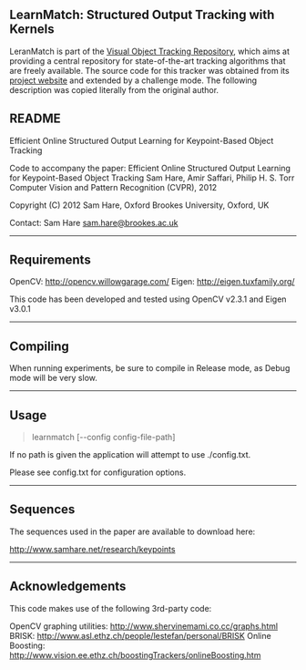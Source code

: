 LearnMatch: Structured Output Tracking with Kernels
-------------------------------------------------------------------------------

LeranMatch is part of the [Visual Object Tracking Repository](https://github.com/gnebehay/VOTR),
which aims at providing a central repository for state-of-the-art tracking algorithms that are freely available.
The source code for this tracker was obtained from its
[project website](http://www.samhare.net/research/keypoints/code)
and extended by a challenge mode.
The following description was copied literally from the original author.

README
-------------------------------------------------------------------------------
Efficient Online Structured Output Learning for Keypoint-Based Object Tracking

Code to accompany the paper:
  Efficient Online Structured Output Learning for Keypoint-Based Object Tracking
  Sam Hare, Amir Saffari, Philip H. S. Torr
  Computer Vision and Pattern Recognition (CVPR), 2012

Copyright (C) 2012 Sam Hare, Oxford Brookes University, Oxford, UK

Contact: Sam Hare <sam.hare@brookes.ac.uk>

------------
Requirements
------------

OpenCV: http://opencv.willowgarage.com/
Eigen: http://eigen.tuxfamily.org/

This code has been developed and tested using 
OpenCV v2.3.1 and Eigen v3.0.1

---------
Compiling
---------

When running experiments, be sure to compile in Release mode, as Debug mode will be very slow.

-----
Usage
-----

> learnmatch [--config config-file-path]

If no path is given the application will attempt to
use ./config.txt.

Please see config.txt for configuration options.

---------
Sequences
---------

The sequences used in the paper are available to download here:

http://www.samhare.net/research/keypoints

----------------
Acknowledgements
----------------

This code makes use of the following 3rd-party code:

OpenCV graphing utilities: http://www.shervinemami.co.cc/graphs.html
BRISK: http://www.asl.ethz.ch/people/lestefan/personal/BRISK
Online Boosting: http://www.vision.ee.ethz.ch/boostingTrackers/onlineBoosting.htm
